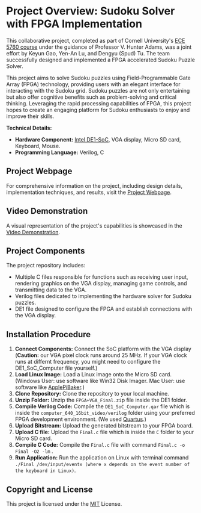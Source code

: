 # Project Overview: Sudoku Solver with FPGA Implementation

This collaborative project, completed as part of Cornell University's [ECE 5760 course](https://people.ece.cornell.edu/land/courses/ece5760/) under the guidance of Professor V. Hunter Adams, was a joint effort by Keyun Gao, Yen-An Lu, and Dengyu (Spud) Tu. The team successfully designed and implemented a FPGA accelerated Sudoku Puzzle Solver.

This project aims to solve Sudoku puzzles using Field-Programmable Gate Array (FPGA) technology, providing users with an elegant interface for interacting with the Sudoku grid. Sudoku puzzles are not only entertaining but also offer cognitive benefits such as problem-solving and critical thinking. Leveraging the rapid processing capabilities of FPGA, this project hopes to create an engaging platform for Sudoku enthusiasts to enjoy and improve their skills.

**Technical Details:**
- **Hardware Component:** [Intel DE1-SoC](https://www.intel.com/content/www/us/en/partner/showcase/offering/a5b3b0000004cbaAAA/de1soc-board.html), VGA display, Micro SD card, Keyboard, Mouse.
- **Programming Language:** Verilog, C

## Project Webpage
For comprehensive information on the project, including design details, implementation techniques, and results, visit the [Project Webpage](https://dengyutu.github.io/CU-Project-FPGA-Sudoku-Solver/).

## Video Demonstration
A visual representation of the project's capabilities is showcased in the [Video Demonstration](https://www.youtube.com/watch?v=6yiWjeeNqF0).

## Project Components
The project repository includes:
- Multiple C files responsible for functions such as receiving user input, rendering graphics on the VGA display, managing game controls, and transmitting data to the VGA.
- Verilog files dedicated to implementing the hardware solver for Sudoku puzzles.
- DE1 file designed to configure the FPGA and establish connections with the VGA display.
  
## Installation Procedure
1. **Connect Components:** Connect the SoC platform with the VGA display (**Caution:** our VGA pixel clock runs around 25 MHz. If your VGA clock runs at differnt frequency, you might need to configure the DE1_SoC_Computer file yourself.)
2. **Load Linux Image:** Load a Linux image onto the Micro SD card. (Windows User: use software like Win32 Disk Imager. Mac User: use software like [ApplePiBaker](https://www.tweaking4all.com/software/macosx-software/macosx-apple-pi-baker/).)
4. **Clone Repository:** Clone the repository to your local machine.
5. **Unzip Folder:** Unzip the `FPGA+VGA_Final.zi`p file inside the DE1 folder.
6. **Compile Verilog Code:** Compile the `DE1_SoC_Computer.qar` file which is inside the `computer_640_16bit_video/verilog` folder using your preferred FPGA development environment. (We used [Quartus](https://www.intel.com/content/www/us/en/products/details/fpga/development-tools/quartus-prime.html).)
7. **Upload Bitstream:** Upload the generated bitstream to your FPGA board.
8. **Upload C file:** Upload the `Final.c` file which is inside the `C` folder to your Micro SD card.
9. **Compile C Code:** Compile the `Final.c` file with command `Final.c -o Final -O2 -lm` .
10. **Run Application:** Run the application on Linux with terminal command `./Final /dev/input/eventx (where x depends on the event number of the keyboard in Linux)`.

## Copyright and License
This project is licensed under the [MIT](https://github.com/StartBootstrap/startbootstrap-clean-blog/blob/master/LICENSE) License.
